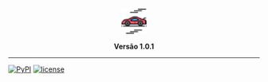 
<p align="center"><img src="assets/images/icone.png" width='50' height='50' alt="carro"></p>
<p align="center"><strong>Versão 1.0.1</strong></p>

* * *
[![PyPI](https://img.shields.io/badge/python-3.9-blue.svg)]()
[![license](https://img.shields.io/github/license/mashape/apistatus.svg)]()
